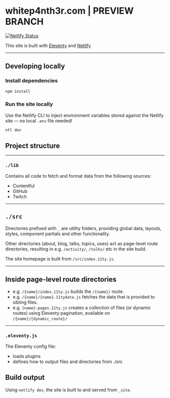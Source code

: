 # whitep4nth3r.com | PREVIEW BRANCH

[![Netlify Status](https://api.netlify.com/api/v1/badges/c4d8b097-e089-4d54-acda-b29415724c2d/deploy-status)](https://app.netlify.com/sites/mk2-p4nth3rblog/deploys)

This site is built with [Eleventy](https://www.11ty.dev/docs/) and [Netlify](https://netlify.com)

---

## Developing locally

### Install dependencies

```bash
npm install
```

### Run the site locally

Use the Netlify CLI to inject environment variables stored against the Netlify site — no local `.env` file needed!

```bash
ntl dev
```

## Project structure

---

### `./lib`

Contains all code to fetch and format data from the following sources:

- Contentful
- GitHub
- Twitch

---

## `./src`

Directories prefixed with `_` are utility folders, providing global data, layouts, styles, component partials and other
functionality.

Other directories (about, blog, talks, topics, uses) act as page-level route directories, resulting
in e.g. `/activity/`, `/talks/` etc in the site build.

The site homepage is built from `/src/index.11ty.js`.

---

## Inside page-level route directories

- e.g. `/{name}/index.11ty.js` builds the `/{name}/` route.
- e.g. `/{name}/{name}.11tydata.js` fetches the data that is provided to sibling files.
- e.g. `{name}-pages.11ty.js` creates a collection of files (or dynamic routes) using Eleventy pagination, available on
  `/{name}/{dynamic_route}/`

---

### `.eleventy.js`

The Eleventy config file:

- loads plugins
- defines how to output files and directories from ./src

## Build output

Using `netlify dev`, the site is built to and served from `_site`.
